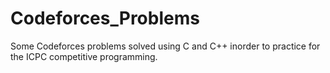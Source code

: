 # Codeforces_Problems
Some Codeforces problems solved using C and C++ inorder to practice for the ICPC competitive programming.
